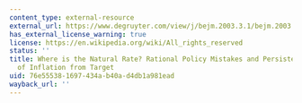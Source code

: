 ```yaml
---
content_type: external-resource
external_url: https://www.degruyter.com/view/j/bejm.2003.3.1/bejm.2003.3.1.1118/bejm.2003.3.1.1118.xml
has_external_license_warning: true
license: https://en.wikipedia.org/wiki/All_rights_reserved
status: ''
title: Where is the Natural Rate? Rational Policy Mistakes and Persistent Deviations
  of Inflation from Target
uid: 76e55538-1697-434a-b40a-d4db1a981ead
wayback_url: ''
---
```


